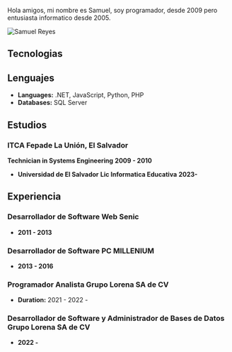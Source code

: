 Hola amigos, mi nombre es Samuel, soy programador, desde 2009 pero entusiasta informatico desde 2005.

![Samuel Reyes]([URL-de-la-imagen](https://github.com/samuelreyesiglesias/dev.gifs/blob/main/tech.api.gif.gif?raw=true))


## Tecnologias

## Lenguajes
- **Languages:** .NET, JavaScript, Python, PHP
- **Databases:** SQL Server

## Estudios
### **ITCA Fepade La Unión, El Salvador** 
  **Technician in Systems Engineering**
  **2009 - 2010**

- **Universidad de El Salvador** 
  **Lic Informatica Educativa**
  **2023-**

## Experiencia
### **Desarrollador de Software Web Senic**
-  **2011 - 2013**

### **Desarrollador de Software PC MILLENIUM** 
- **2013 - 2016**

### **Programador Analista Grupo Lorena SA de CV**
-  **Duration:** 2021 - 2022 -

### **Desarrollador de Software y Administrador de Bases de Datos Grupo Lorena SA de CV**
-  **2022 -**
